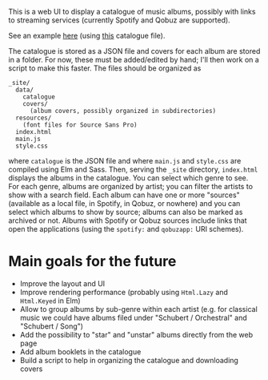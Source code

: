This is a web UI to display a catalogue of music albums, possibly with links to streaming services (currently Spotify and Qobuz are supported).

See an example [here](https://tpetrucciani.github.io/musicat)
(using [this](https://tpetrucciani.github.io/musicat/data/catalogue.json) catalogue file).

The catalogue is stored as a JSON file and covers for each album are stored in a folder. For now, these must be added/edited by hand; I'll then work on a script to make this faster. The files should be organized as

    _site/
      data/
        catalogue
        covers/
          (album covers, possibly organized in subdirectories)
      resources/
        (font files for Source Sans Pro)
      index.html
      main.js
      style.css

where `catalogue` is the JSON file and where `main.js` and `style.css` are compiled using Elm and Sass. Then, serving the `_site` directory, `index.html` displays the albums in the catalogue. You can select which genre to see. For each genre, albums are organized by artist; you can filter the artists to show with a search field. Each album can have one or more "sources" (available as a local file, in Spotify, in Qobuz, or nowhere) and you can select which albums to show by source; albums can also be marked as archived or not. Albums with Spotify or Qobuz sources include links that open the applications (using the `spotify:` and `qobuzapp:` URI schemes).

# Main goals for the future

- Improve the layout and UI
- Improve rendering performance (probably using `Html.Lazy` and `Html.Keyed` in Elm)
- Allow to group albums by sub-genre within each artist (e.g. for classical music we could have albums filed under "Schubert / Orchestral" and "Schubert / Song")
- Add the possibility to "star" and "unstar" albums directly from the web page
- Add album booklets in the catalogue
- Build a script to help in organizing the catalogue and downloading covers
